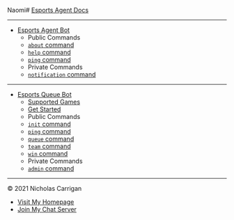 Naomi# [Esports Agent Docs](/)

---

- [Esports Agent Bot](/esports-agent-bot/index.md)
  - Public Commands
  - [`about` command](/esports-agent-bot/about.md)
  - [`help` command](/esports-agent-bot/help.md)
  - [`ping` command](/esports-agent-bot/ping.md)
  - Private Commands
  - [`notification` command](/esports-agent-bot/notification.md)

---

- [Esports Queue Bot](/esports-queue-bot/index.md)
  - [Supported Games](/esports-queue-bot/supported-games.md)
  - [Get Started](/esports-queue-bot/get-started.md)
  - Public Commands
  - [`init` command](/esports-queue-bot/init.md)
  - [`ping` command](/esports-queue-bot/ping.md)
  - [`queue` command](/esports-queue-bot/queue.md)
  - [`team` command](/esports-queue-bot/team.md)
  - [`win` command](/esports-queue-bot/win.md)
  - Private Commands
  - [`admin` command](/esports-queue-bot/admin.md)

---

© 2021 Nicholas Carrigan

- [Visit My Homepage](https://www.nhcarrigan.com)
- [Join My Chat Server](http://chat.nhcarrigan.com)
